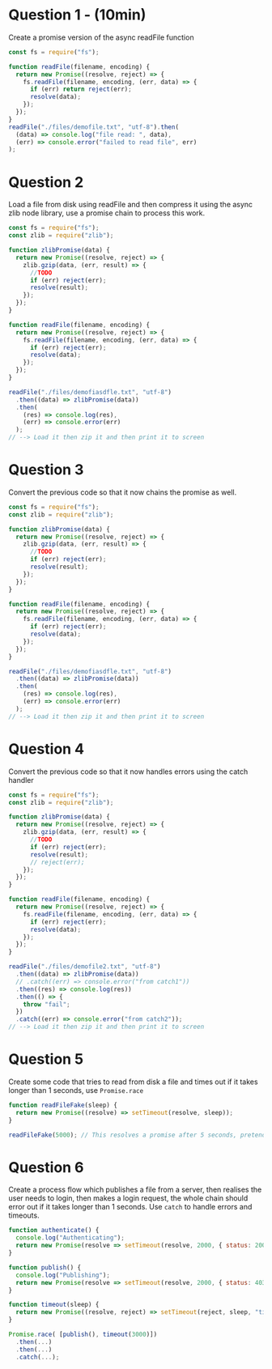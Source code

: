 # Question 1 - (10min)

Create a promise version of the async readFile function

```js
const fs = require("fs");

function readFile(filename, encoding) {
  return new Promise((resolve, reject) => {
    fs.readFile(filename, encoding, (err, data) => {
      if (err) return reject(err);
      resolve(data);
    });
  });
}
readFile("./files/demofile.txt", "utf-8").then(
  (data) => console.log("file read: ", data),
  (err) => console.error("failed to read file", err)
);
```

# Question 2

Load a file from disk using readFile and then compress it using the async zlib node library, use a promise chain to process this work.

```js
const fs = require("fs");
const zlib = require("zlib");

function zlibPromise(data) {
  return new Promise((resolve, reject) => {
    zlib.gzip(data, (err, result) => {
      //TODO
      if (err) reject(err);
      resolve(result);
    });
  });
}

function readFile(filename, encoding) {
  return new Promise((resolve, reject) => {
    fs.readFile(filename, encoding, (err, data) => {
      if (err) reject(err);
      resolve(data);
    });
  });
}

readFile("./files/demofiasdfle.txt", "utf-8")
  .then((data) => zlibPromise(data))
  .then(
    (res) => console.log(res),
    (err) => console.error(err)
  );
// --> Load it then zip it and then print it to screen
```

# Question 3

Convert the previous code so that it now chains the promise as well.

```js
const fs = require("fs");
const zlib = require("zlib");

function zlibPromise(data) {
  return new Promise((resolve, reject) => {
    zlib.gzip(data, (err, result) => {
      //TODO
      if (err) reject(err);
      resolve(result);
    });
  });
}

function readFile(filename, encoding) {
  return new Promise((resolve, reject) => {
    fs.readFile(filename, encoding, (err, data) => {
      if (err) reject(err);
      resolve(data);
    });
  });
}

readFile("./files/demofiasdfle.txt", "utf-8")
  .then((data) => zlibPromise(data))
  .then(
    (res) => console.log(res),
    (err) => console.error(err)
  );
// --> Load it then zip it and then print it to screen
```

# Question 4

Convert the previous code so that it now handles errors using the catch handler

```js
const fs = require("fs");
const zlib = require("zlib");

function zlibPromise(data) {
  return new Promise((resolve, reject) => {
    zlib.gzip(data, (err, result) => {
      //TODO
      if (err) reject(err);
      resolve(result);
      // reject(err);
    });
  });
}

function readFile(filename, encoding) {
  return new Promise((resolve, reject) => {
    fs.readFile(filename, encoding, (err, data) => {
      if (err) reject(err);
      resolve(data);
    });
  });
}

readFile("./files/demofile2.txt", "utf-8")
  .then((data) => zlibPromise(data))
  // .catch((err) => console.error("from catch1"))
  .then((res) => console.log(res))
  .then(() => {
    throw "fail";
  })
  .catch((err) => console.error("from catch2"));
// --> Load it then zip it and then print it to screen
```

# Question 5

Create some code that tries to read from disk a file and times out if it takes longer than 1 seconds, use `Promise.race`

```js
function readFileFake(sleep) {
  return new Promise((resolve) => setTimeout(resolve, sleep));
}

readFileFake(5000); // This resolves a promise after 5 seconds, pretend it's a large file being read from disk
```

# Question 6

Create a process flow which publishes a file from a server, then realises the user needs to login, then makes a login request, the whole chain should error out if it takes longer than 1 seconds. Use `catch` to handle errors and timeouts.

```js
function authenticate() {
  console.log("Authenticating");
  return new Promise(resolve => setTimeout(resolve, 2000, { status: 200 }));
}

function publish() {
  console.log("Publishing");
  return new Promise(resolve => setTimeout(resolve, 2000, { status: 403 }));
}

function timeout(sleep) {
  return new Promise((resolve, reject) => setTimeout(reject, sleep, "timeout"));
}

Promise.race( [publish(), timeout(3000)])
  .then(...)
  .then(...)
  .catch(...);
```
